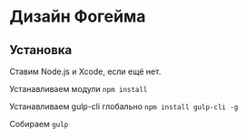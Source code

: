 # Дизайн Фогейма

## Установка

Ставим Node.js и Xcode, если ещё нет.

Устанавливаем модули ``npm install``

Устанавливаем gulp-cli глобально ``npm install gulp-cli -g``

Собираем ``gulp``
